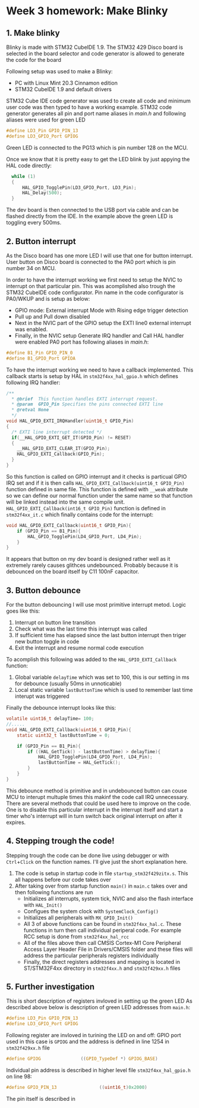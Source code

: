 # Week 3 homework: Make Blinky

## 1. Make blinky

Blinky is made with STM32 CubeIDE 1.9. The STM32 429 Disco board is selected in the board selector and code generator is allowed to generate the code for the board

Following setup was used to make a Blinky:
* PC with Linux Mint 20.3 Cinnamon edition
* STM32 CubeIDE 1.9 and default drivers

STM32 Cube IDE code generator was used to create all code and minimum user code was then typed to have a working example.
STM32 code generator generates all pin and port name aliases in _main.h_ and following aliases were used for green LED
```c
#define LD3_Pin GPIO_PIN_13
#define LD3_GPIO_Port GPIOG
```

Green LED is connected to the PG13 which is pin number 128 on the MCU. 

Once we know that it is pretty easy to get the LED blink by just appying the HAL code directly:
```c
  while (1)
  {
	  HAL_GPIO_TogglePin(LD3_GPIO_Port, LD3_Pin);
	  HAL_Delay(500);
  }
```

The dev board is then connected to the USB port via cable and can be flashed directly from the IDE.
In the example above the green LED is toggling every 500ms.

## 2. Button interrupt 
As the Disco board has one more LED I will use that one for button interrupt.
User button on Disco board is connected to the PA0 port which is pin number 34 on MCU. 

In order to have the interrupt working we first need to setup the NVIC to interrupt on that particular pin. 
This was acomplished also trough the STM32 CubeIDE code configurator. 
Pin name in the code configurator is PA0/WKUP and is setup as below:
* GPIO mode: External interrupt Mode with Rising edge trigger detection
* Pull up and Pull down disabled
* Next in the NVIC part of the GPIO setup the EXTI line0 external interrupt was enabled.
* Finally, in the NVIC setup Generate IRQ handler and Call HAL handler were enabled
PA0 port has following aliases in _main.h_:
```c
#define B1_Pin GPIO_PIN_0
#define B1_GPIO_Port GPIOA
```
To have the interrupt working we need to have a callback implemented. This callback starts is setup by HAL in `stm32f4xx_hal_gpio.h` which defines following IRQ handler:
```c
/**
  * @brief  This function handles EXTI interrupt request.
  * @param  GPIO_Pin Specifies the pins connected EXTI line
  * @retval None
  */
void HAL_GPIO_EXTI_IRQHandler(uint16_t GPIO_Pin)
{
  /* EXTI line interrupt detected */
  if(__HAL_GPIO_EXTI_GET_IT(GPIO_Pin) != RESET)
  {
    __HAL_GPIO_EXTI_CLEAR_IT(GPIO_Pin);
    HAL_GPIO_EXTI_Callback(GPIO_Pin);
  }
}
```
So this function is called on GPIO interrupt and it checks is particual GPIO IRQ set and if it is then calls `HAL_GPIO_EXTI_Callback(uint16_t GPIO_Pin)` function defined in same file.
This function is defined with `__weak` attribute so we can define our normal function under the same name so that function will be linked instead into the same compile unit.
`HAL_GPIO_EXTI_Callback(int16_t GPIO_Pin)` function is defined in `stm32f4xx_it.c` which finally contains code for the interrupt:
```c
void HAL_GPIO_EXTI_Callback(uint16_t GPIO_Pin){
	if (GPIO_Pin == B1_Pin){
        HAL_GPIO_TogglePin(LD4_GPIO_Port, LD4_Pin);
	}
}
```
It appears that button on my dev board is designed rather well as it extremely rarely causes glithces undebounced. Probably because it is debounced on the board itself by C11 100nF capacitor. 

## 3. Button debounce
For the button debouncing I will use most primitive interrupt metod. Logic goes like this:
1. Interrupt on button line transition
2. Check what was the last time this interrupt was called
3. If sufficient time has elapsed since the last button interrupt then triger new button toggle in code
4. Exit the interrupt and resume normal code execution

To acomplish this following was added to the `HAL_GPIO_EXTI_Callback` function:
1. Global variable `delayTime` which was set to 100, this is our setting in ms for debounce (usually 50ms in unnoticable)
2. Local static variable `lastButtonTime` which is used to remember last time interupt was triggered

Finally the debounce interrupt looks like this:
```c
volatile uint16_t delayTime= 100;
//.....
void HAL_GPIO_EXTI_Callback(uint16_t GPIO_Pin){
	static uint32_t lastButtonTime = 0;

	if (GPIO_Pin == B1_Pin){
		if ((HAL_GetTick() - lastButtonTime) > delayTime){
			HAL_GPIO_TogglePin(LD4_GPIO_Port, LD4_Pin);
			lastButtonTime = HAL_GetTick();
		}
	}
}
```

This debounce method is primitive and in undebounced button can couse MCU to interupt multuple times this makinf the code call IRQ unnecessary. 
There are several methods that could be used here to improve on the code. One is to disable this particular interrupt in the interrupt itself and start a timer who's interrupt will in turn switch back original interrupt on after it expires. 

## 4. Stepping trough the code!
Stepping trough the code can be done live using debugger or with `Ctrl`+`Click` on the function names. I'll give just the short explanation here. 
1. The code is setup in startup code in file `startup_stm32f429zitx.s`. This all happens before our code takes over
2. After taking over from startup function `main()` in `main.c` takes over and then following functions are run
    - Initializes all interrupts, system tick, NVIC and also the flash interface with `HAL_Init()` 
    - Configues the system clock with `SystemClock_Config()`
    - Initializes all peripherals with `MX_GPIO_Init()`
    - All 3 of above functions can be found in `stm32f4xx_hal.c`. These functions in turn then call individual periperal code. For example RCC setup is done from `stm32f4xx_hal_rcc`
    - All of the files above then call CMSIS Cortex-M1 Core Peripheral Access Layer Header File in Drivers/CMSIS folder and these files will address the particular peripherals registers individually
    - Finally, the direct registers addresses and mapping is located in ST/STM32F4xx directory in `stm32f4xx.h`  and `stm32f429xx.h` files

## 5. Further investigation
This is short description of registers invloved in setting up the green LED
As described above below is description of green LED addresses from `main.h`:
```c
#define LD3_Pin GPIO_PIN_13
#define LD3_GPIO_Port GPIOG
```
Following register are invloved in turining the LED on and off:
GPIO port used in this case is `GPIOG` and the address is defined in line 1254 in `stm32f429xx.h` file
```c
#define GPIOG               ((GPIO_TypeDef *) GPIOG_BASE)
```

Individual pin address is described in higher level file `stm32f4xx_hal_gpio.h` on line 98:
```c
#define GPIO_PIN_13                ((uint16_t)0x2000)
```
The pin itself is described in 

